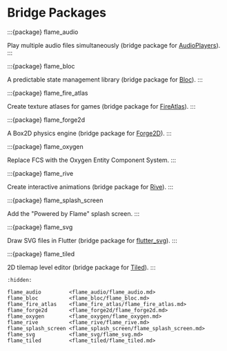 # Bridge Packages

:::{package} flame_audio

Play multiple audio files simultaneously (bridge package for [AudioPlayers]).
:::

:::{package} flame_bloc

A predictable state management library (bridge package for [Bloc]).
:::

:::{package} flame_fire_atlas

Create texture atlases for games (bridge package for [FireAtlas]).
:::

:::{package} flame_forge2d

A Box2D physics engine (bridge package for [Forge2D]).
:::

:::{package} flame_oxygen

Replace FCS with the Oxygen Entity Component System.
:::

:::{package} flame_rive

Create interactive animations (bridge package for [Rive]).
:::

:::{package} flame_splash_screen

Add the "Powered by Flame" splash screen.
:::

:::{package} flame_svg

Draw SVG files in Flutter (bridge package for [flutter_svg]).
:::

:::{package} flame_tiled

2D tilemap level editor (bridge package for [Tiled]).
:::

[AudioPlayers]: https://github.com/bluefireteam/audioplayers
[Bloc]: https://github.com/felangel/bloc
[FireAtlas]: https://github.com/flame-engine/fire-atlas
[Forge2D]: https://github.com/flame-engine/forge2d
[Rive]: https://rive.app/
[Tiled]: https://www.mapeditor.org/
[flutter_svg]: https://github.com/dnfield/flutter_svg


```{toctree}
:hidden:

flame_audio         <flame_audio/flame_audio.md>
flame_bloc          <flame_bloc/flame_bloc.md>
flame_fire_atlas    <flame_fire_atlas/flame_fire_atlas.md>
flame_forge2d       <flame_forge2d/flame_forge2d.md>
flame_oxygen        <flame_oxygen/flame_oxygen.md>
flame_rive          <flame_rive/flame_rive.md>
flame_splash_screen <flame_splash_screen/flame_splash_screen.md>
flame_svg           <flame_svg/flame_svg.md>
flame_tiled         <flame_tiled/flame_tiled.md>
```
